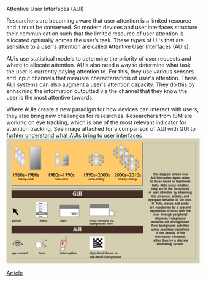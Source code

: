Attentive User Interfaces (AUI)

Researchers are becoming aware that user attention is a limited resource and it must be conserved. So modern devices and user interfaces structure their communication such that the limited resource of user attention is allocated optimally across the user’s task. These types of UI's that are sensitive to a user's attention are called Attentive User Interfaces (AUIs). 

AUIs use statistical models to determine the priority of user requests and where to allocate attention. AUIs also need a way to determine what task the user is currently paying attention to. For this, they use various sensors and input channels that meausre characterisiticis of user's attention. These AUI systems can also augment a user's attention capacity. They do this by enhacning the information outputted via the channel that they know the user is the most attentive towards.

Where AUIs create a new paradigm for how devices can interact with users, they also bring new challenges for researches. Researchers from IBM are working on eye tracking, which is one of the most relevant indicator for attention tracking. See image attached for a comparison of AUI with GUI to furhter understand what AUIs bring to user interfaces ![Image of AUIs and GUIs comparison](Images/AUIs_and_GUIs.png)

[Article](https://interruptions.net/literature/Vertegaal-CACM03-p30-vertegaal.pdf)